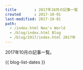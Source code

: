 ```yaml
---
title        : 2017年10月の記事一覧
created      : 2017-10-01
last-modified: 2017-10-01
path:
  - /index.html Neo's World
  - /blog/index.html Blog
  - /blog/2017/index.html 2017年
---
```


2017年10月の記事一覧。

{{ blog-list-dates }}

